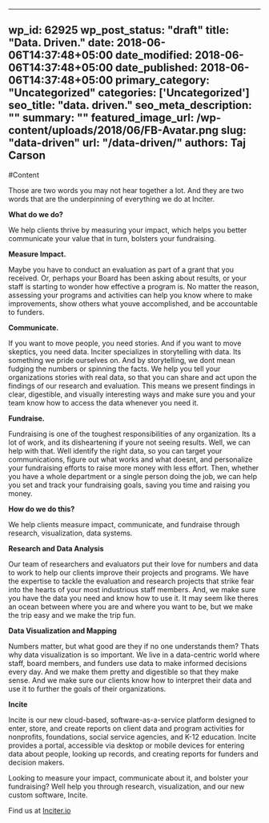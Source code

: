 
---
wp_id: 62925
wp_post_status: "draft" 
title: "Data. Driven."
date: 2018-06-06T14:37:48+05:00
date_modified: 2018-06-06T14:37:48+05:00
date_published: 2018-06-06T14:37:48+05:00
primary_category: "Uncategorized"
categories: ['Uncategorized'] 
seo_title: "data. driven."
seo_meta_description: ""
summary: "" 
featured_image_url: /wp-content/uploads/2018/06/FB-Avatar.png
slug: "data-driven"
url: "/data-driven/"
authors: Taj Carson
---

#Content

Those are two words you may not hear together a lot. And they are two words that are the underpinning of everything we do at Inciter.

**What do we do?**

We help clients thrive by measuring your impact, which helps you better communicate your value that in turn, bolsters your fundraising.

**Measure Impact.**

Maybe you have to conduct an evaluation as part of a grant that you received. Or, perhaps your Board has been asking about results, or your staff is starting to wonder how effective a program is. No matter the reason, assessing your programs and activities can help you know where to make improvements, show others what youve accomplished, and be accountable to funders.

**Communicate.**

If you want to move people, you need stories. And if you want to move skeptics, you need data. Inciter specializes in storytelling with data. Its something we pride ourselves on. And by storytelling, we dont mean fudging the numbers or spinning the facts. We help you tell your organizations stories with real data, so that you can share and act upon the findings of our research and evaluation. This means we present findings in clear, digestible, and visually interesting ways and make sure you and your team know how to access the data whenever you need it.

**Fundraise.**

Fundraising is one of the toughest responsibilities of any organization. Its a lot of work, and its disheartening if youre not seeing results. Well, we can help with that. Well identify the right data, so you can target your communications, figure out what works and what doesnt, and personalize your fundraising efforts to raise more money with less effort. Then, whether you have a whole department or a single person doing the job, we can help you set and track your fundraising goals, saving you time and raising you money.

**How do we do this?**

We help clients measure impact, communicate, and fundraise through research, visualization, data systems.

**Research and Data Analysis**

Our team of researchers and evaluators put their love for numbers and data to work to help our clients improve their projects and programs. We have the expertise to tackle the evaluation and research projects that strike fear into the hearts of your most industrious staff members. And, we make sure you have the data you need and know how to use it. It may seem like theres an ocean between where you are and where you want to be, but we make the trip easy and we make the trip fun.

**Data Visualization and Mapping**

Numbers matter, but what good are they if no one understands them? Thats why data visualization is so important. We live in a data-centric world where staff, board members, and funders use data to make informed decisions every day. And we make them pretty and digestible so that they make sense. And we make sure our clients know how to interpret their data and use it to further the goals of their organizations.

**Incite**

Incite is our new cloud-based, software-as-a-service platform designed to enter, store, and create reports on client data and program activities for nonprofits, foundations, social service agencies, and K-12 education. Incite provides a portal, accessible via desktop or mobile devices for entering data about people, looking up records, and creating reports for funders and decision makers.

Looking to measure your impact, communicate about it, and bolster your fundraising? Well help you through research, visualization, and our new custom software, Incite.

Find us at [Inciter.io](http://www.inciter.io)

